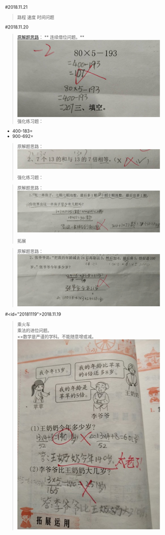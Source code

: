 #2018.11.21

> 路程 速度 时间问题

#2018.11.20

> [原解题思路](#20181120)：
>** 连续借位问题。**
![](/assets/20181120.jpg)
> 强化练习题：
* 400-183=      
* 900-692=

> 原解题思路：
![](/assets/20181120_2.jpg)
>
>强化练习题：

> 原解题思路：
![](/assets/20181120_3.jpg)
> <p id="20181120"/>拓展

>原解题思路：
![](/assets/20181120_4.jpg)

#<id="20181119">2018.11.19
> 乘火车  
> 乘法的进位问题。  
> ××数学是严谨的学科。不能随意增或减。  
> ![](/assets/IMG_1.jpg)



